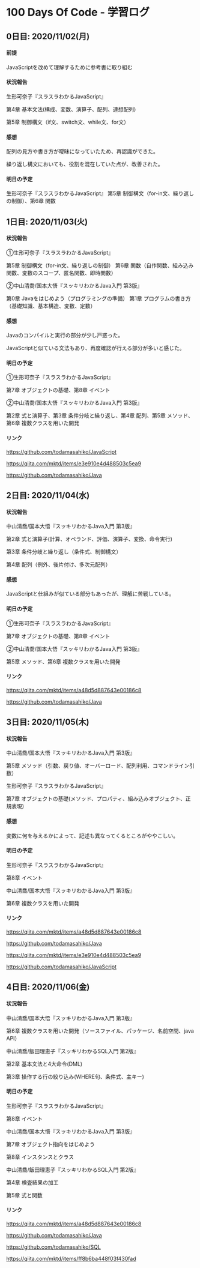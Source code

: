 # 100 Days Of Code - 学習ログ

## 0日目: 2020/11/02(月)

#### 前提
JavaScriptを改めて理解するために参考書に取り組む

#### 状況報告 
生形可奈子『スラスラわかるJavaScript』 

第4章 基本文法(構成、変数、演算子、配列、連想配列)　

第5章 制御構文（if文、switch文、while文、for文）

#### 感想
配列の見方や書き方が曖昧になっていたため、再認識ができた。

繰り返し構文においても、役割を混在していた点が、改善された。

#### 明日の予定 
生形可奈子『スラスラわかるJavaScript』 第5章 制御構文（for-in文、繰り返しの制御）、第6章 関数

## 1日目: 2020/11/03(火)

#### 状況報告 
①生形可奈子『スラスラわかるJavaScript』 

第5章 制御構文（for-in文、繰り返しの制御）
第6章 関数（自作関数、組み込み関数、変数のスコープ、匿名関数、即時関数）

②中山清喬/国本大悟『スッキリわかるJava入門 第3版』

第0章 Javaをはじめよう（プログラミングの準備）
第1章 プログラムの書き方（基礎知識、基本構造、変数、定数）

#### 感想
Javaのコンパイルと実行の部分が少し戸惑った。

JavaScriptと似ている文法もあり、再度確認が行える部分が多いと感じた。

#### 明日の予定 
①生形可奈子『スラスラわかるJavaScript』 

第7章 オブジェクトの基礎、第8章 イベント

②中山清喬/国本大悟『スッキリわかるJava入門 第3版』 

第2章 式と演算子、第3章 条件分岐と繰り返し、第4章 配列、第5章 メソッド、第6章 複数クラスを用いた開発

#### リンク
https://github.com/todamasahiko/JavaScript

https://qiita.com/mktd/items/e3e910e4d488503c5ea9

https://github.com/todamasahiko/Java

## 2日目: 2020/11/04(水)

#### 状況報告 
中山清喬/国本大悟『スッキリわかるJava入門 第3版』

第2章 式と演算子(計算、オペランド、評価、演算子、変換、命令実行)

第3章 条件分岐と繰り返し（条件式、制御構文）

第4章 配列（例外、後片付け、多次元配列）

#### 感想
JavaScriptと仕組みが似ている部分もあったが、理解に苦戦している。

#### 明日の予定 
①生形可奈子『スラスラわかるJavaScript』 

第7章 オブジェクトの基礎、第8章 イベント

②中山清喬/国本大悟『スッキリわかるJava入門 第3版』 

第5章 メソッド、第6章 複数クラスを用いた開発

#### リンク
https://qiita.com/mktd/items/a48d5d887643e00186c8

https://github.com/todamasahiko/Java

## 3日目: 2020/11/05(木)

#### 状況報告 
中山清喬/国本大悟『スッキリわかるJava入門 第3版』

第5章 メソッド（引数、戻り値、オーバーロード、配列利用、コマンドライン引数）

生形可奈子『スラスラわかるJavaScript』 

第7章 オブジェクトの基礎(メソッド、プロパティ、組み込みオブジェクト、正規表現)

#### 感想
変数に何を与えるかによって、記述も異なってくるところがややこしい。

#### 明日の予定 
生形可奈子『スラスラわかるJavaScript』 

第8章 イベント

中山清喬/国本大悟『スッキリわかるJava入門 第3版』 

第6章 複数クラスを用いた開発

#### リンク
https://qiita.com/mktd/items/a48d5d887643e00186c8

https://github.com/todamasahiko/Java

https://qiita.com/mktd/items/e3e910e4d488503c5ea9

https://github.com/todamasahiko/JavaScript

## 4日目: 2020/11/06(金)

#### 状況報告 
中山清喬/国本大悟『スッキリわかるJava入門 第3版』

第6章 複数クラスを用いた開発（ソースファイル、パッケージ、名前空間、java API）

中山清喬/飯田理恵子『スッキリわかるSQL入門 第2版』

第2章 基本文法と4大命令(DML)

第3章 操作する行の絞り込み(WHERE句、条件式、主キー)

#### 明日の予定 
生形可奈子『スラスラわかるJavaScript』 

第8章 イベント

中山清喬/国本大悟『スッキリわかるJava入門 第3版』 

第7章 オブジェクト指向をはじめよう

第8章 インスタンスとクラス

中山清喬/飯田理恵子『スッキリわかるSQL入門 第2版』

第4章 検査結果の加工

第5章 式と関数

#### リンク
https://qiita.com/mktd/items/a48d5d887643e00186c8

https://github.com/todamasahiko/Java

https://github.com/todamasahiko/SQL

https://qiita.com/mktd/items/ff8b6ba448f03f430fad
